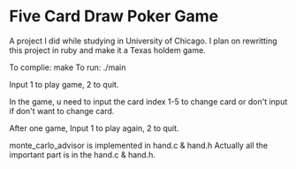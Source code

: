 Five Card Draw Poker Game
============

A project I did while studying in University of Chicago. I plan on rewritting this project in ruby and make it a Texas holdem game.

To complie: make
To run: ./main

Input 1 to play game, 2 to quit.

In the game, u need to input the card index 1-5 to change card or don't input if don't want to change card.

After one game, Input 1 to play again, 2 to quit.

monte_carlo_advisor is implemented in hand.c & hand.h
Actually all the important part is in the hand.c & hand.h.
